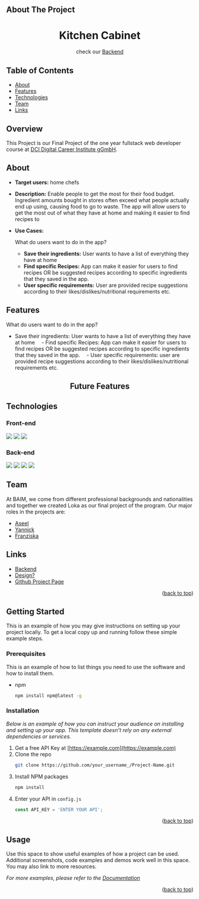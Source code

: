 ## About The Project


<h1 align="center">Kitchen Cabinet</h1>
<p align="center">
check our <a href="https://github.com/YannWe/Kitchen-Cabinet-Backend" target="_blank">Backend</a>
</p>

<!-- TABLE OF CONTENTS -->

## Table of Contents

- [About](#about)
- [Features](#features)
- [Technologies](#technologies)
- [Team](#team)
- [Links](#links)

<!-- ABOUT -->

## Overview

This Project is our Final Project of the one year fullstack web developer course at [DCI Digital Career Institute gGmbH](https://digitalcareerinstitute.org/de/).

## About

- **Target users:**
  home chefs
- **Description:**
  Enable people to get the most for their food budget.
  Ingredient amounts bought in stores often exceed what people actually end up using, causing food to go to waste. The app will allow users to get the most out of what they have at home and making it easier to find recipes to
- **Use Cases:**

  What do users want to do in the app?

  - **Save their ingredients:** User wants to have a list of everything they have at home
  - **Find specific Recipes:** App can make it easier for users to find recipes OR be suggested recipes according to specific ingredients that they saved in the app.
  - **User specific requirements:** User are provided recipe suggestions according to their likes/dislikes/nutritional requirements etc.

<!-- FEATURES -->

## Features

What do users want to do in the app?

- Save their ingredients: User wants to have a list of everything they have at home
   - Find specific Recipes: App can make it easier for users to find recipes OR be suggested recipes according to specific ingredients that they saved in the app.
   - User specific requirements: user are provided recipe suggestions according to their likes/dislikes/nutritional requirements etc.

<h2 align="center">Future Features</h2>

<!-- TECHNOLOGIES -->

## Technologies
### Front-end

![](https://img.shields.io/badge/-react-4FC08D?logo=react&logoColor=white)&nbsp;![](https://img.shields.io/badge/-NativeBase-7FBCD2?logo=NativeBase&logoColor=white)&nbsp;![](https://img.shields.io/badge/-redux-FFEEAF?logo=redux&logoColor=white)

### Back-end

![](https://img.shields.io/badge/-Node.js-339933?logo=Node.js&logoColor=white)&nbsp;![](https://img.shields.io/badge/-Express-000000?logo=Express&logoColor=white)&nbsp;![](https://img.shields.io/badge/-mongoDB-4169E1?logo=mongoDB&logoColor=white)&nbsp;![](https://img.shields.io/badge/-mongoose-569A31?logo=mongoose&logoColor=white)


<!-- TEAM -->

## Team

At BAIM, we come from different professional backgrounds and nationalities and together we created Loka as our final project of the program. Our major roles in the projects are:

- [Aseel](https://github.com/aseelalmutareb)
- [Yannick](https://github.com/YannWe)
- [Franziska](https://github.com/loerk)

<!-- LINKS -->

## Links

- [Backend](https://github.com/YannWe/Kitchen-Cabinet-Backend)
- [Design?](<https://www.figma.com/file/ATMhtCX7NRp9otxh0y1EMy/Untitled-(Copy)?node-id=0%3A1>)
- [Github Project Page](https://github.com/users/YannWe/projects/1/views/1)

<p align="right">(<a href="#readme-top">back to top</a>)</p>

<!-- GETTING STARTED -->

## Getting Started

This is an example of how you may give instructions on setting up your project locally.
To get a local copy up and running follow these simple example steps.

### Prerequisites

This is an example of how to list things you need to use the software and how to install them.

- npm
  ```sh
  npm install npm@latest -g
  ```

### Installation

_Below is an example of how you can instruct your audience on installing and setting up your app. This template doesn't rely on any external dependencies or services._

1. Get a free API Key at [https://example.com](https://example.com)
2. Clone the repo
   ```sh
   git clone https://github.com/your_username_/Project-Name.git
   ```
3. Install NPM packages
   ```sh
   npm install
   ```
4. Enter your API in `config.js`
   ```js
   const API_KEY = 'ENTER YOUR API';
   ```

<p align="right">(<a href="#readme-top">back to top</a>)</p>

<!-- USAGE EXAMPLES -->

## Usage

Use this space to show useful examples of how a project can be used. Additional screenshots, code examples and demos work well in this space. You may also link to more resources.

_For more examples, please refer to the [Documentation](https://example.com)_

<p align="right">(<a href="#readme-top">back to top</a>)</p>
